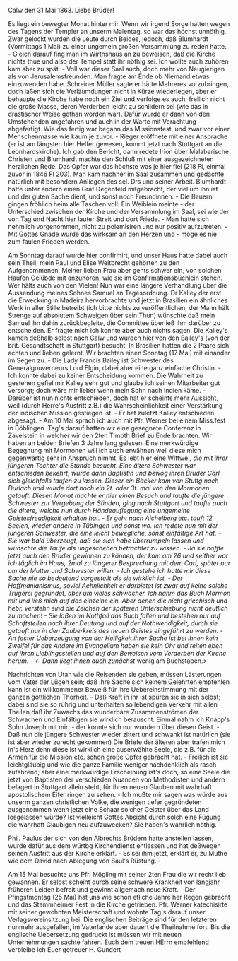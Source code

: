  Calw den 31 Mai 1863.
Liebe Brüder!

Es liegt ein bewegter Monat hinter mir. Wenn wir irgend Sorge hatten wegen des Tagens der Templer an unserm Maientag, so war das höchst unnöthig. Zwar gelockt wurden die Leute durch Beides, jedoch, daß Blumhardt (Vormittags 1 Mai) zu einer ungemein großen Versammlung zu reden hatte. - Gleich darauf fing man im Wirthshaus an zu beweisen, daß die Kirche nichts thue und also der Tempel statt ihr nöthig sei. Ich wollte auch zuhören kam aber zu spät. - Voll war dieser Saal auch, doch mehr von Neugierigen als von Jerusalemsfreunden. Man fragte am Ende ob Niemand etwas einzuwenden habe. Schreiner Müller sagte er hätte Mehreres vorzubringen, doch laßen sich die Verläumdungen nicht in Kürze wiederlegen, aber er behaupte die Kirche habe noch ein Ziel und verfolge es auch; freilich nicht die große Masse, deren Verderben leicht zu schildern sei (wie das in drastischer Weise gethan worden war). Dafür wurde er dann von den Umstehenden angefahren und auch in der Warte mit Verachtung abgefertigt. Wie das fertig war begann das Missionsfest, und zwar vor einer Menschenmasse wie kaum je zuvor. - Rieger eröffnete mit einer Ansprache (er ist am längsten hier Helfer gewesen, kommt jetzt nach Stuttgart an die Leonhardskirche). Ich gab den Bericht, dann redete Irion über Malabarische Christen und Blumhardt machte den Schluß mit einer ausgezeichneten herzlichen Rede. Das Opfer war das höchste was je hier fiel (218 Fl, einmal zuvor in 1846 Fl 203). Man kam nachher im Saal zusammen und gedachte natürlich mit besondern Anliegen des sel. Drs und seiner Arbeit. Blumhardt hatte unter andern einen Graf Degenfeld mitgebracht, der viel um ihn ist und der guten Sache dient, und sonst noch Freundinnen. - Die Bauern gingen fröhlich heim alle Taschen voll. Ein Weiblein meinte - der Unterschied zwischen der Kirche und der Versammlung im Saal, sei wie der von Tag und Nacht hier lauter Streit und dort Friede. - Man hatte sich nehmlich vorgenommen, nicht zu polemisiren und nur positiv aufzutreten. - Mit Gottes Gnade wurde das wirksam an den Herzen und - möge es nie zum faulen Frieden werden. -

Am Sonntag darauf wurde hier confirmirt, und unser Haus hatte dabei auch sein Theil; mein Paul und Elise Weitbrecht gehörten zu den Aufgenommenen. Meiner lieben Frau aber gehts schwer ein, von solchen Haufen Gelübde mit anzuhören, wie sie im Confirmationsbüchlein stehen. Wer hälts auch von den Vielen! Nun war eine längere Verhandlung über die Aussendung meines Sohnes Samuel an Tagesordnung. Dr Kalley der erst die Erweckung in Madeira hervorbrachte und jetzt in Brasilien ein ähnliches Werk in aller Stille betreibt (ich bitte nichts zu veröffentlichen, der Mann hält Strenge auf absolutem Schweigen über sein Thun) wünschte daß mein Samuel ihn dahin zurückbegleite, die Committee überließ ihm darüber zu entscheiden. Er fragte mich ich konnte aber auch nichts sagen. Die Kalley's kamen deßhalb selbst nach Calw und wurden hier von den Bailey's (von der brit. Gesandtschaft in Stuttgart) besucht. In Brasilien hatten die 2 Paare sich achten und lieben gelernt. Wir brachten einen Sonntag (17 Mai) mit einander im Segen zu. - Die Lady Francis Bailey ist Schwester des Generalgouverneurs Lord Elgin, dabei aber eine ganz einfache Christin. - Ich konnte dabei zu keiner Entscheidung kommen. Die Wahrheit zu gestehen gefiel mir Kalley sehr gut und glaube ich seinen Mitarbeiter gut versorgt; doch wäre mir lieber wenn mein Sohn nach Indien käme. - Darüber ist nun nichts entschieden, doch hat er scheints mehr Aussicht, weil (durch Herre's Austritt z.B.) die Wahrscheinlichkeit einer Verstärkung der indischen Mission gestiegen ist. - Er hat zuletzt Kalley entschieden abgesagt. - Am 10 Mai sprach ich auch mit Pfr. Werner bei einem Miss.fest in Böblingen. Tag's darauf hatten wir eine gesegnete Conferenz in Zavelstein in welcher wir den 2ten Timoth Brief zu Ende brachten. Wir haben an beiden Briefen 3 Jahre lang gelesen. Eine merkwürdige Begegnung mit Mormonen will ich auch erwähnen weil diese mich gegenwärtig sehr in Anspruch nimmt. Es lebt hier eine Wittwe <Schramm>*, die mit ihrer jüngeren Tochter die Stunde besucht. Eine ältere Schwester war entschieden bekehrt, wurde dann Baptistin und bewog ihren Bruder Carl sich gleichfalls taufen zu lassen. Dieser ein Bäcker kam von Stuttg nach Durlach und wurde dort noch ein 2t. oder 3t. mal von den Mormonen getauft. Diesen Monat machte er hier einen Besuch und taufte die jüngere Schwester zur Vergebung der Sünden, ging nach Stuttgart und taufte auch die ältere, welche nun durch Händeauflegung eine ungemeine Geistesfreudigkeit erhalten hat. - Er geht nach Aichelberg etc. tauft 12 Seelen, wieder andere in Tübingen und sonst wo. Ich redete nun mit der jüngeren Schwester, die eine leicht bewegliche, sonst einfältige Art hat. - Sie war bald überzeugt, daß sie sich habe überrumpeln lassen und wünschte die Taufe als ungeschehen betrachtet zu wissen. - Ja sie hoffte jetzt auch den Bruder gewinnen zu können, der kam am 26 und seither war ich täglich im Haus, 2mal zu längerer Besprechung mit dem Carl, später nur um der Mutter und Schwester willen. - Ich gestehe ich hatte mir diese Sache nie so bedeutend vorgestellt als sie wirklich ist. - Der Hoffmanianismus, soviel Aehnlichkeit er darbietet ist zwar auf keine solche Trügerei gegründet, aber um vieles schwächer. Ich nahm das Buch Mormon mit und ließ mich auf das einzelne ein. Aber denen die nicht griechisch und hebr. verstehn sind die Zeichen der späteren Unterschiebung nicht deutlich zu machen! - Sie laßen im Nothfall das Buch fallen und bestehen nur auf Schriftstellen nach ihrer Deutung und auf der Nothwendigkeit, durch sie getauft nur in den Zauberkreis des neuen Geistes eingeführt zu werden. - An fester Ueberzeugung von der Heiligkeit ihrer Sache ist bei ihnen kein Zweifel für das Andere im Evangelium haben sie kein Ohr und reiten eben auf ihren Lieblingsstellen und auf den Beweisen vom Verderben der Kirche herum. - <- Dann liegt ihnen auch zunächst* wenig am Buchstaben.>

Nachrichten von Utah wie die Reisenden sie geben, müssen Lästerungen vom Vater der Lügen sein; daß ihre Sache sich keinem Gelehrten empfehlen kann ist ein willkommener Beweiß für ihre Uebereinstimmung mit der ganzen göttlichen Thorheit. - Daß Kraft in ihr ist spüren sie in sich selbst; dabei sind sie so rührig und unterhalten so lebendigen Verkehr mit allen Theilen daß ihr Zuwachs das wunderbare Zusammenströmen der Schwachen und Einfältigen sie wirklich berauscht. Einmal nahm ich Knapp's Sohn Joseph mit mir; - der konnte sich nur wundern über diesen Geist. - Daß nun die jüngere Schwester wieder zittert und schwankt ist natürlich (sie ist aber wieder zurecht gekommen) Die Briefe der älteren aber trafen mich in's Herz denn diese ist wirklich eine auserwählte Seele, die z.B. für die Armen für die Mission etc. schon große Opfer gebracht hat. - Freilich ist sie leichtgläubig und wie die ganze Familie weniger nachdenklich als rasch zufahrend; aber eine merkwürdige Erscheinung ist's doch, so eine Seele die jetzt von Baptisten der verschieden Nuancen von Methodisten und andern belagert in Stuttgart allein steht, für ihren neuen Glauben mit wahrhaft apostolischem Eifer ringen zu sehen. - Ich mußte mir sagen was würde aus unserm ganzen christlichen Volke, die wenigen tiefer gegründeten ausgenommen wenn jetzt eine Schaar solcher Geister über das Land losgelassen würde? Ist vielleicht Gottes Absicht durch solch eine Fügung die wahrhaft Glaubigen neu aufzuwecken? Sie haben's wahrlich nöthig. -

Phil. Paulus der sich von den Albrechts Brüdern hatte anstellen lassen, wurde dafür aus dem würtbg Kirchendienst entlassen und hat deßwegen seinen Austritt aus der Kirche erklärt. - Es sei ihm jetzt, erklärt er, zu Muthe wie dem David nach Ablegung von Saul's Rüstung. -

Am 15 Mai besuchte uns Pfr. Mögling mit seiner 2ten Frau die wir recht lieb gewannen. Er selbst scheint durch seine schwere Krankheit von langjähr früheren Leiden befreit und gewinnt allgemach neue Kraft. - Der Pfingstmontag (25 Mai) hat uns wie schon etliche Jahre her Regen gebracht und das Stammheimer Fest in die Kirche getrieben. Pfr. Werner katechisirte mit seiner gewohnten Meisterschaft und wohnte Tag's darauf unser. Verlagsvereinsitzung bei. Die englischen Beiträge sind für den letzteren nunmehr ausgefallen, im Vaterlande aber dauert die Theilnahme fort. Bis die englische Uebersetzung gedruckt ist müssen wir mit neuen Unternehmungen sachte fahren. 
Euch dem treuen HErrn empfehlend verbleibe ich Euer getreuer  H. Gundert
